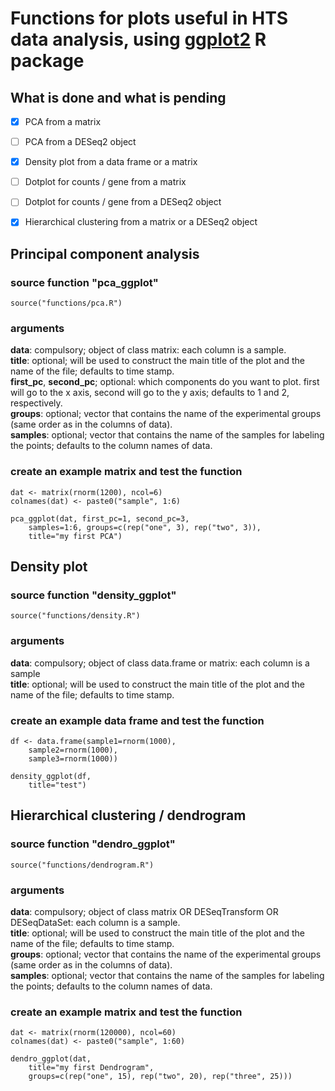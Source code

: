 # Functions for plots useful in HTS data analysis, using [ggplot2](http://ggplot2.org/) R package


## What is done and what is pending

- [x] PCA from a matrix
- [ ] PCA from a DESeq2 object
- [x] Density plot from a data frame or a matrix
- [ ] Dotplot for counts / gene from a matrix
- [ ] Dotplot for counts / gene from a DESeq2 object
- [x] Hierarchical clustering from a matrix or a DESeq2 object


## Principal component analysis

### source function "pca_ggplot"

```
source("functions/pca.R")
```

### arguments

**data**: compulsory; object of class matrix: each column is a sample.<br>
**title**: optional; will be used to construct the main title of the plot and the name of the file; defaults to time stamp.<br>
**first_pc**, **second_pc**; optional: which components do you want to plot. first will go to the x axis, second will go to the y axis; defaults to 1 and 2, respectively.<br>
**groups**: optional; vector that contains the name of the experimental groups (same order as in the columns of data).<br>
**samples**: optional; vector that contains the name of the samples for labeling the points; defaults to the column names of data.<br>

### create an example matrix and test the function

```
dat <- matrix(rnorm(1200), ncol=6)
colnames(dat) <- paste0("sample", 1:6)

pca_ggplot(dat, first_pc=1, second_pc=3, 
	samples=1:6, groups=c(rep("one", 3), rep("two", 3)), 
	title="my first PCA")
```



## Density plot

### source function "density_ggplot"

```
source("functions/density.R")
```

### arguments

**data**: compulsory; object of class data.frame or matrix: each column is a sample<br>
**title**: optional; will be used to construct the main title of the plot and the name of the file; defaults to time stamp.<br>


### create an example data frame and test the function

```
df <- data.frame(sample1=rnorm(1000), 
	sample2=rnorm(1000),
	sample3=rnorm(1000))

density_ggplot(df, 
	title="test")
```

## Hierarchical clustering / dendrogram

### source function "dendro_ggplot"

```
source("functions/dendrogram.R")
```

### arguments

**data**: compulsory; object of class matrix OR DESeqTransform OR DESeqDataSet: each column is a sample.<br>
**title**: optional; will be used to construct the main title of the plot and the name of the file; defaults to time stamp.<br>
**groups**: optional; vector that contains the name of the experimental groups (same order as in the columns of data).<br>
**samples**: optional; vector that contains the name of the samples for labeling the points; defaults to the column names of data.<br>

### create an example matrix and test the function

```
dat <- matrix(rnorm(120000), ncol=60)
colnames(dat) <- paste0("sample", 1:60)

dendro_ggplot(dat, 
	title="my first Dendrogram",
	groups=c(rep("one", 15), rep("two", 20), rep("three", 25)))
```



